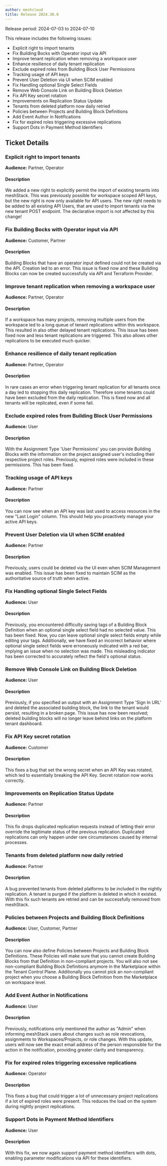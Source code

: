 ```yaml
---
author: meshcloud
title: Release 2024.30.0
---
```


Release period: 2024-07-03 to 2024-07-10

This release includes the following issues:
* Explicit right to import tenants
* Fix Building Bocks with Operator input via API
* Improve tenant replication when removing a workspace user
* Enhance resilience of daily tenant replication
* Exclude expired roles from Building Block User Permissions
* Tracking usage of API keys
* Prevent User Deletion via UI when SCIM enabled
* Fix Handling optional Single Select Fields
* Remove Web Console Link on Building Block Deletion
* Fix API Key secret rotation
* Improvements on Replication Status Update
* Tenants from deleted platform now daily retried
* Policies between Projects and Building Block Definitions
* Add Event Author in Notifications
* Fix for expired roles triggering excessive replications
* Support Dots in Payment Method Identifiers
<!--truncate-->

## Ticket Details
### Explicit right to import tenants
**Audience:** Partner, Operator


#### Description
We added a new right to explicitly permit the import of existing
tenants into meshStack. This was previously possible for
workspace scoped API keys, but the new right is now only
available for API users. The new right needs to be added
to all existing API Users, that are used to import tenants 
via the new tenant POST endpoint. The declarative import is
not affected by this change!

### Fix Building Bocks with Operator input via API
**Audience:** Customer, Partner


#### Description
Building Blocks that have an operator input defined could not be created via the API. Creation led
to an error. This issue is fixed now and these Building Blocks can now be created successfully via API
and Terraform Provider.

### Improve tenant replication when removing a workspace user
**Audience:** Partner, Operator


#### Description
If a workspace has many projects, removing multiple users from the workspace led to a long
queue of tenant replications within this workspace. This resulted in also other delayed tenant
replications. This issue has been fixed now and less tenant replications are triggered. This also
allows other replications to be executed much quicker.

### Enhance resilience of daily tenant replication
**Audience:** Partner, Operator


#### Description
In rare cases an error when triggering tenant replication for all tenants once a day led to stopping
this daily replication. Therefore some tenants could have been excluded from the daily replication.
This is fixed now and all tenants will be replicated, even if some fail.

### Exclude expired roles from Building Block User Permissions
**Audience:** User


#### Description
With the Assignment Type 'User Permissions' you can provide Building Blocks with the information on the project assigned user's including their respective project roles. Previously, expired roles were included in these permissions. This has been fixed.

### Tracking usage of API keys
**Audience:** Partner


#### Description
You can now see when an API key was last used to access resources in the new "Last Login" column. This should help you proactively manage your active API keys.

### Prevent User Deletion via UI when SCIM enabled
**Audience:** Partner


#### Description
Previously, users could be deleted via the UI even when SCIM Management was enabled. This issue has been fixed to maintain SCIM as the authoritative source of truth when active.

### Fix Handling optional Single Select Fields
**Audience:** User


#### Description
Previously, you encountered difficulty saving tags of a Building Block Definition when an optional single select field had no selected value. This has been fixed. Now, you can leave optional single select fields empty while editing your tags. Additionally, we have fixed an incorrect behavior where optional single select fields were erroneously indicated with a red bar, implying an issue when no selection was made. This misleading indicator has been corrected to accurately reflect the field's optional status.

### Remove Web Console Link on Building Block Deletion
**Audience:** User


#### Description
Previously, if you specified an output with an Assignment Type 'Sign In URL' and deleted the associated building block, the link to the tenant would persist, resulting in a broken page. This issue has now been resolved; deleted building blocks will no longer leave behind links on the platform tenant dashboard.

### Fix API Key secret rotation
**Audience:** Customer


#### Description
This fixes a bug that set the wrong secret when an API Key was rotated,
which led to essentially breaking the API Key.
Secret rotation now works correctly.

### Improvements on Replication Status Update
**Audience:** Partner


#### Description
This fix drops duplicated replication requests instead of letting their
error override the legitimate status of the previous replication.
Duplicated replications can only happen under rare circumstances caused by internal
processes.

### Tenants from deleted platform now daily retried
**Audience:** Partner


#### Description
A bug prevented tenants from deleted platforms to be included in the nightly 
replication.
A tenant is purged if the platform is deleted in which it existed. With this
fix such tenants are retried and can be successfully removed from meshStack.

### Policies between Projects and Building Block Definitions
**Audience:** User, Customer, Partner


#### Description
You can now also define Policies between Projects and Building Block Definitions. These Policies will make
sure that you cannot create Building Blocks from that Definition in non-compliant projects. You will also
not see non-compliant Building Block Definitions anymore in the Marketplace within the Tenant Control Plane.
Additionally you cannot pick an non-compliant project when you choose a Building Block Definition
from the Marketplace on workspace level.

### Add Event Author in Notifications
**Audience:** User


#### Description
Previously, notifications only mentioned the author as "Admin" when informing meshStack users about changes such as role revocations, assignments to Workspaces/Projects, or role changes. With this update, users will now see the exact email address of the person responsible for the action in the notification, providing greater clarity and transparency.

### Fix for expired roles triggering excessive replications
**Audience:** Operator


#### Description
This fixes a bug that could trigger a lot of unnecessary project replications
if a lot of expired roles were present. This reduces the load on the system during
nightly project replications.

### Support Dots in Payment Method Identifiers
**Audience:** User


#### Description
With this fix, we now again support payment method identifiers with dots, enabling parameter modifications via API for 
these identifiers.

